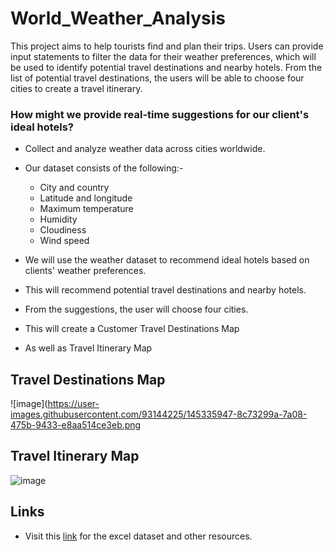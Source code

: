 # World_Weather_Analysis
This project aims to help tourists find and plan their trips. Users can provide input statements to filter the data for their weather preferences, which will be used to identify potential travel destinations and nearby hotels. From the list of potential travel destinations, the users will be able to choose four cities to create a travel itinerary.


### How might we provide real-time suggestions for our client's ideal hotels?

* Collect and analyze weather data across cities worldwide.
* Our dataset consists of the following:-
 
    * City and country
    * Latitude and longitude
    * Maximum temperature
    * Humidity
    * Cloudiness
    * Wind speed
    
* We will use the weather dataset to recommend ideal hotels based on clients' weather preferences.
* This will recommend potential travel destinations and nearby hotels.
* From the suggestions, the user will choose four cities.
* This will create a Customer Travel Destinations Map
* As well as Travel Itinerary Map

## Travel Destinations Map

![image](https://user-images.githubusercontent.com/93144225/145335947-8c73299a-7a08-475b-9433-e8aa514ce3eb.png

## Travel Itinerary Map

![image](https://user-images.githubusercontent.com/93144225/145336044-f7c1a236-d1ca-40a9-9157-f7596f652019.png)



## Links
  * Visit this [link](https://github.com/tanzimamin2/PyBer_Analysis) for the excel dataset and other resources.
   
